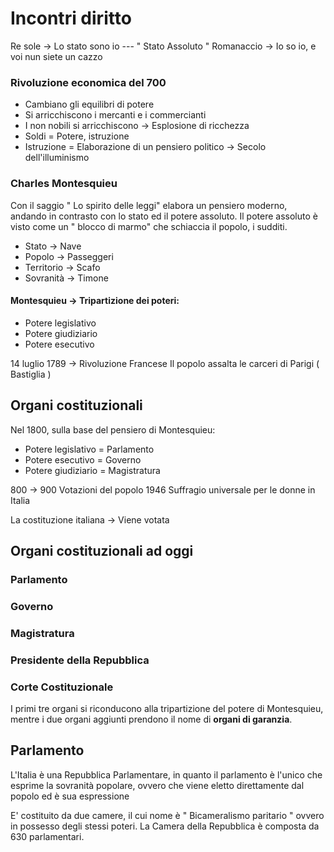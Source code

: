 ﻿# Incontri diritto 

Re sole -> Lo stato sono io --- " Stato Assoluto "
Romanaccio -> Io so io, e voi nun siete un cazzo


### Rivoluzione economica del 700 
- Cambiano gli equilibri di potere
- Si arricchiscono i mercanti e i commercianti
- I non nobili si arricchiscono -> Esplosione di ricchezza
- Soldi = Potere, istruzione
- Istruzione = Elaborazione di un pensiero politico -> Secolo dell'illuminismo

### Charles Montesquieu
Con il saggio " Lo spirito delle leggi" elabora un pensiero moderno, andando in contrasto con lo stato ed il potere assoluto.
Il potere assoluto è visto come un " blocco di marmo" che schiaccia il popolo, i sudditi.

- Stato -> Nave
- Popolo -> Passeggeri
- Territorio -> Scafo
- Sovranità -> Timone

#### Montesquieu -> Tripartizione dei poteri:
- Potere legislativo
- Potere giudiziario
- Potere esecutivo 

14 luglio 1789 -> Rivoluzione Francese
Il popolo assalta le carceri di Parigi ( Bastiglia )

## Organi costituzionali

Nel 1800, sulla base del pensiero di Montesquieu:
- Potere legislativo = Parlamento
- Potere esecutivo = Governo
- Potere giudiziario = Magistratura

800 -> 900 Votazioni del popolo
1946 Suffragio universale per le donne in Italia

La costituzione italiana -> Viene votata

## Organi costituzionali ad oggi
### Parlamento
### Governo
### Magistratura
### Presidente della Repubblica
### Corte Costituzionale
I primi tre organi si riconducono alla tripartizione del potere di Montesquieu, mentre i due organi aggiunti prendono il nome di **organi di garanzia**.

## Parlamento
L'Italia è una Repubblica Parlamentare, in quanto il parlamento è l'unico che esprime la sovranità popolare, ovvero che viene eletto direttamente dal popolo ed è sua espressione

E' costituito da due camere, il cui nome è 
" Bicameralismo paritario " ovvero in possesso degli stessi poteri.
La Camera della Repubblica è composta da 630 parlamentari.
